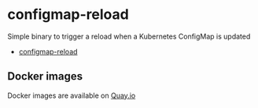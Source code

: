 configmap-reload
================

Simple binary to trigger a reload when a Kubernetes ConfigMap is updated

- [configmap-reload](https://github.com/jimmidyson/configmap-reload)

Docker images
-------------

Docker images are available on [Quay.io](https://quay.io/repository/cybozu/configmap-reload)
